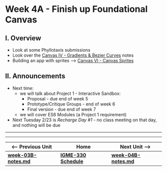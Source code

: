 # Week 4A - Finish up Foundational Canvas

## I. Overview

- Look at some Phyllotaxis submissions
- Look over the [Canvas IV - Gradients & Bezier Curves](https://github.com/tonethar/IGME-330-Master/blob/master/notes/canvas-4.md) notes
- Building an app with sprites --> [Canvas VI - Canvas Sprites](https://github.com/tonethar/IGME-330-Master/blob/master/notes/canvas-6.md)

## II. Announcements
- Next time:
  - we will talk about Project 1 - Interactive Sandbox:
    - Proposal - due end of week 5
    - Prototype/Critique Groups - end of week 6
    - Final version - due end of week 7
  - we will cover ES6 Modules (a Project 1 requirement)
- Next Tuesday 2/23 is *Recharge Day #1* - no class meeting on that day, and nothing will be due

<!--
- Any questions on [Canvas III - Transformations](https://github.com/tonethar/IGME-330-Master/blob/master/notes/canvas-3.md)?
  - Optional Transforms Review for you to try on your own - [HW-try-it.md](https://github.com/tonethar/IGME-330-Master/blob/master/notes/HW-try-it.md)  (not HW, it was optional)
  - Something to try for fun, if you want, some starter code for a Krustry the Clown Clock - [Demo - Canvas Clock](https://github.com/tonethar/IGME-330-Master/blob/master/notes/demo-canvas-clock.md)

- On your own, if you think it will help you on Project 1, take a look at some more canvas resources (but you don't have to yet!):
  - [Canvas V - Drawing images & Blending Modes](https://github.com/tonethar/IGME-330-Master/blob/master/notes/canvas-5.md) (we will be looking at this 4B)
  - [Canvas VI - Sprites & Radio Buttons](https://github.com/tonethar/IGME-330-Master/blob/master/notes/canvas-6.md) (we will be looking at this 5A)
- Question: *Are canvas transforms, gradients and bezier curves required on Project 1?* Nope! (But they are on Project 2!)
- Review some of the [Project 1 - Interactive Sandbox](../projects/project-1.md) prototypes:
  - Time allowing, share your project with your classroom neighbors and get some feedback

-->

<hr><hr>

| <-- Previous Unit | Home | Next Unit -->
| --- | --- | --- 
| [**week-03B-notes.md**](week-03B-notes.md)     |  [**IGME-330 Schedule**](../schedule.md) | [**week-04B-notes.md**](week-04B-notes.md)
